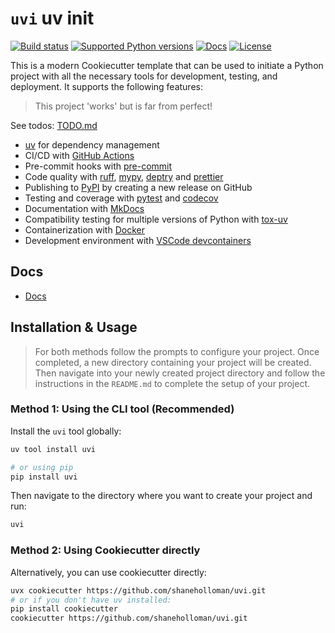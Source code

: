 # `uvi` uv init

[![Build status](https://img.shields.io/github/actions/workflow/status/shaneholloman/uvi/main.yml?branch=main)](https://github.com/shaneholloman/uvi/actions/workflows/main.yml?query=branch%3Amain)
[![Supported Python versions](https://img.shields.io/badge/python-3.10_%7C_3.11_%7C_3.12_%7C_3.13-blue?labelColor=grey&color=blue)](https://github.com/shaneholloman/uvi/blob/main/pyproject.toml)
[![Docs](https://img.shields.io/badge/docs-gh--pages-blue)](https://shaneholloman.github.io/uvi/)
[![License](https://img.shields.io/github/license/shaneholloman/uvi)](https://img.shields.io/github/license/shaneholloman/uvi)

This is a modern Cookiecutter template that can be used to initiate a Python project with all the necessary tools for development, testing, and deployment. It supports the following features:

> This project 'works' but is far from perfect!

See todos: [TODO.md](./TODO.md)

- [uv](https://docs.astral.sh/uv/) for dependency management
- CI/CD with [GitHub Actions](https://github.com/features/actions)
- Pre-commit hooks with [pre-commit](https://pre-commit.com/)
- Code quality with [ruff](https://github.com/charliermarsh/ruff), [mypy](https://mypy.readthedocs.io/en/stable/), [deptry](https://github.com/shaneholloman/deptry/) and [prettier](https://prettier.io/)
- Publishing to [PyPI](https://pypi.org) by creating a new release on GitHub
- Testing and coverage with [pytest](https://docs.pytest.org/en/7.1.x/) and [codecov](https://about.codecov.io/)
- Documentation with [MkDocs](https://www.mkdocs.org/)
- Compatibility testing for multiple versions of Python with [tox-uv](https://github.com/tox-dev/tox-uv)
- Containerization with [Docker](https://www.docker.com/)
- Development environment with [VSCode devcontainers](https://code.visualstudio.com/docs/devcontainers/containers)

## Docs

- [Docs](https://shaneholloman.github.io/uvi/)

## Installation & Usage

> For both methods follow the prompts to configure your project. Once completed, a new directory containing your project will be created. Then navigate into your newly created project directory and follow the instructions in the `README.md` to complete the setup of your project.

### Method 1: Using the CLI tool (Recommended)

Install the `uvi` tool globally:

```bash
uv tool install uvi
```

```bash
# or using pip
pip install uvi
```

Then navigate to the directory where you want to create your project and run:

```bash
uvi
```

### Method 2: Using Cookiecutter directly

Alternatively, you can use cookiecutter directly:

```bash
uvx cookiecutter https://github.com/shaneholloman/uvi.git
# or if you don't have uv installed:
pip install cookiecutter
cookiecutter https://github.com/shaneholloman/uvi.git
```
